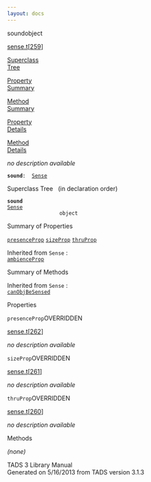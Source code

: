 ```yaml
---
layout: docs
---
```

<span class="title">sound</span><span class="type">object</span>

[sense.t](../file/sense.t.html)\[[259](../source/sense.t.html#259)\]

[Superclass  
Tree](#_SuperClassTree_)

[Property  
Summary](#_PropSummary_)

[Method  
Summary](#_MethodSummary_)

[Property  
Details](#_Properties_)

[Method  
Details](#_Methods_)



*no description available*

**`sound`**` :   `[`Sense`](../object/Sense.html)



<span id="_SuperClassTree_"></span>



<span class="hdln">Superclass Tree</span>   (in declaration order)



**`sound`**  
[`Sense`](../object/Sense.html)  
`                 object`  
<span id="_PropSummary_"></span>



<span class="hdln">Summary of Properties</span>  



[`presenceProp`](#presenceProp) [`sizeProp`](#sizeProp) [`thruProp`](#thruProp)

Inherited from `Sense` :  
[`ambienceProp`](../object/Sense.html#ambienceProp)

<span id="_MethodSummary_"></span>



<span class="hdln">Summary of Methods</span>  





Inherited from `Sense` :  
[`canObjBeSensed`](../object/Sense.html#canObjBeSensed)

<span id="_Properties_"></span>



<span class="hdln">Properties</span>  



<span id="presenceProp"></span>

`presenceProp`<span class="rem">OVERRIDDEN</span>

[sense.t](../file/sense.t.html)\[[262](../source/sense.t.html#262)\]



*no description available*



<span id="sizeProp"></span>

`sizeProp`<span class="rem">OVERRIDDEN</span>

[sense.t](../file/sense.t.html)\[[261](../source/sense.t.html#261)\]



*no description available*



<span id="thruProp"></span>

`thruProp`<span class="rem">OVERRIDDEN</span>

[sense.t](../file/sense.t.html)\[[260](../source/sense.t.html#260)\]



*no description available*



<span id="_Methods_"></span>



<span class="hdln">Methods</span>  



*(none)*



TADS 3 Library Manual  
Generated on 5/16/2013 from TADS version 3.1.3


